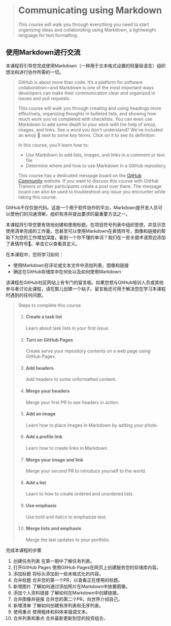 > # Communicating using Markdown
>
> This course will walk you through everything you need to start organizing ideas and collaborating using Markdown, a lightweight language for text formatting.

## 使用Markdown进行交流

本课程将引导您完成使用Markdown（一种用于文本格式设置的轻量级语言）组织想法和进行协作所需的一切。

> GitHub is about more than code. It’s a platform for software collaboration—and Markdown is one of the most important ways developers can make their communication clear and organized in issues and pull requests.
>
> This course will walk you through creating and using headings more effectively, organizing thoughts in bulleted lists, and showing how much work you’ve completed with checklists. You can even use Markdown to add some depth to your work with the help of emoji, images, and links. See a word you don't understand? We've included an emoji 📖 next to some key terms. Click on it to see its definition.
>
> In this course, you’ll learn how to:
>
> - Use Markdown to add lists, images, and links in a comment or text file
> - Determine where and how to use Markdown in a GitHub repository
>
> This course has a dedicated message board on the [GitHub Community](https://github.community/t5/GitHub-Learning-Lab/bd-p/learn) website. If you want to discuss this course with GitHub Trainers or other participants create a post over there. The message board can also be used to troubleshoot any issue you encounter while taking this course.

GitHub不仅仅是代码。这是一个用于软件协作的平台，Markdown是开发人员可以使他们的沟通清晰，组织有序并提出要求的最重要方法之一。 

本课程将引导您更有效地创建和使用标题，在项目符号列表中组织思想，并显示您使用清单完成的工作量。您甚至可以使用Markdown在表情符号，图像和链接的帮助下为您的工作增加深度。看到一个你不懂的单词？我们在一些关键术语旁边添加了表情符号📖。单击它以查看其定义。 

在本课程中，您将学习如何： 

- 使用Markdown在评论或文本文件中添加列表，图像和链接 
- 确定在GitHub存储库中在何处以及如何使用Markdown 

该课程在GitHub社区网站上有专门的留言板。如果您想与GitHub培训人员或其他参与者讨论此课程，请在那儿创建一个帖子。留言板还可用于解决您在学习本课程时遇到的任何问题。

> Steps to complete this course
>
> 1. #### Create a task list
>
>    Learn about task lists in your first issue.
>
> 2. #### Turn on GitHub Pages
>
>    Create serve your repository contents on a web page using GitHub Pages.
>
> 3. #### Add headers
>
>    Add headers to some unformatted content.
>
> 4. #### Merge your headers
>
>    Merge your first PR to see headers in action.
>
> 5. #### Add an image
>
>    Learn how to place images in Markdown by adding your photo.
>
> 6. #### Add a profile link
>
>    Learn how to create links in Markdown.
>
> 7. #### Merge your image and link
>
>    Merge your second PR to introduce yourself to the world.
>
> 8. #### Add a list
>
>    Learn to how to create ordered and unordered lists.
>
> 9. #### Use emphasis
>
>    Use bold and italics to emphasize text.
>
> 10. #### Merge lists and emphasis
>
>     Merge the last updates to your portfolio.

完成本课程的步骤

1. 创建任务列表 在第一期中了解任务列表。
2. 打开GitHub Pages 使用GitHub Pages在网页上创建服务您的存储库内容。 
3. 添加标题 将标头添加到一些未格式化的内容。 
4. 合并标题 合并您的第一个PR，以查看正在使用的标题。 
5. 新增图片 了解如何通过添加照片在Markdown中放置图像。 
6. 添加个人资料链接 了解如何在Markdown中创建链接。 
7. 合并图像并链接 合并您的第二个PR，向世界介绍自己。 
8. 新增清单 了解如何创建有序列表和无序列表。 
9. 使用重点 使用粗体和斜体来强调文本。 
10. 合并列表和重点 合并最新更新到您的投资组合。